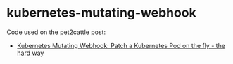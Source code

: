 # kubernetes-mutating-webhook

Code used on the pet2cattle post:

* [Kubernetes Mutating Webhook: Patch a Kubernetes Pod on the fly - the hard way](https://pet2cattle.com/2021/08/kubernetes-mutating-webhook)
